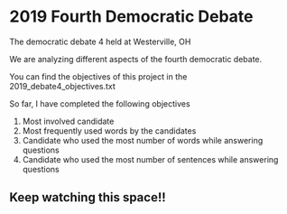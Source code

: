 # 2019 Fourth Democratic Debate
The democratic debate 4 held at Westerville, OH

We are analyzing different aspects of the fourth democratic debate.

You can find the objectives of this project in the 2019_debate4_objectives.txt

So far, I have completed the following objectives
1. Most involved candidate
2. Most frequently used words by the candidates
3. Candidate who used the most number of words while answering questions
4. Candidate who used the most number of sentences while answering questions

## Keep watching this space!!

